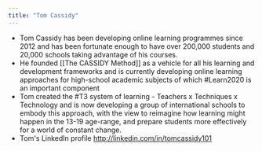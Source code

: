 ```yaml
---
title: "Tom Cassidy"
---
```


- Tom Cassidy has been developing online learning programmes since 2012 and has been fortunate enough to have over 200,000 students and 20,000 schools taking advantage of his courses.<span id='VgB3ktFmf'/>
- He founded [[The CASSIDY Method]] as a vehicle for all his learning and development frameworks and is currently developing online learning approaches for high-school academic subjects of which #Learn2020 is an important component<span id='sEfSuKSLv'/>
- Tom created the #T3 system of learning - Teachers x Techniques x Technology and is now developing a group of international schools to embody this approach, with the view to reimagine how learning might happen in the 13-19 age-range, and prepare students more effectively for a world of constant change.<span id='FDnAZ1c66'/>
- Tom's LinkedIn profile http://linkedin.com/in/tomcassidy101<span id='8GTBXVRFq'/>
